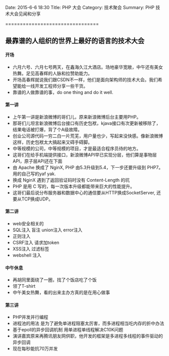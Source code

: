 Date: 2015-6-6 18:30
Title: PHP 大会
Category: 技术聚会
Summary: PHP 技术大会见闻和分享

================================

## 最靠谱的人组织的世界上最好的语言的技术大会

#### 开场
- 六月六号、六月七号两天，在鑫海久江大酒店。场地豪华宽敞，中午还有美女热舞。足见高春辉的人脉和拉赞助能力。
- 开场高春辉就说我们跟CSDN不一样，他们是面向架构师的技术大会。我们希望能给一线开发工程师分享一些干货。
- 靠谱的人做靠谱的事，do one thing and do it well.

#### 第一讲
- 上午第一讲是新浪微博的哥们儿，原来新浪微博后台主要用PHP。
- 那哥们儿坦言新浪微博后台接口有历史包袱，kjava接口有次更新被移除了，结果电话被打爆，背了个A级故障。
- 创业公司源代码一穷二白一片荒芜，用户量也少，写起来没快感。像新浪微博这样，历史包袱太大搞起来又碍手碍脚。
- 中等规模的公司，中等规模的项目，才是最适合程序员待的地方。
- 这哥们在给手机端提供接口，新浪微博API早已实现分层，他们算是事物层API，原子层API还在下面
- 由 Apache 换成了 NginX, PHP 由5.3升级到5.4，下一步还要升级到 PHP7。用的自己写的yaf yak.
- 换成 NginX 遇到了返回验证码时没有 Content-Length 的坑
- PHP 是用 C 写的，每一次版本升级都能带来巨大的性能提升。
- 这哥们最后说分布服务器和数据中心的通信要从HTTP换成SocketServer, 还要从TCP换成UDP。

#### 第二讲
- web安全相关的
- SQL注入 盲注 union注入 error注入
- 正则注入
- CSRF注入 请求加token
- XSS注入 过滤标签
- webshell 注入

#### 中午休息
- 再胡同里面绕了一圈，找了个饭店吃了个饭
- 领了T-shirt
- 中午美女热舞，看的出来主办方真的是在用心做事

#### 第三讲
- PHP并发并行编程
- 进程池的用法 是为了避免单进程阻塞太厉害，而多进程相当吃内存的折中办法
- 基于epoll的异步回调机制 用单进程单线程解决C10K问题
- 演讲嘉宾原来再腾讯朋友网供职，他开发的框架是多进程多线程的事件驱动的异步回调
- 现在每秒能抗70万并发
